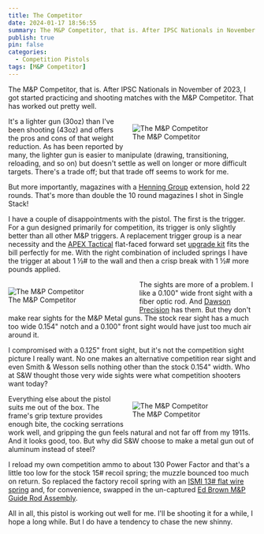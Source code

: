 ```yaml
---
title: The Competitor
date: 2024-01-17 18:56:55
summary: The M&P Competitor, that is. After IPSC Nationals in November of 2023, I got started practicing and shooting matches with the M&P Competitor. That has worked out pretty well.
publish: true
pin: false
categories:
  - Competition Pistols
tags: [M&P Competitor]
---
```


The M&P Competitor, that is. After IPSC Nationals in November of 2023, I got started practicing and shooting matches with the M&P Competitor. That has worked out pretty well.

<!--more-->

<figure style="float: right; width: 50%; margin: 1em 0em 1em 1em">
  <img src="/assets/images/wp-content/uploads/2023/10/Competitor-L.png" alt="The M&P Competitor" >
  <figcaption>The M&P Competitor</figcaption>
</figure>

It's a lighter gun (30oz) than I've been shooting (43oz) and offers the pros and cons of that weight reduction. As has been reported by many, the lighter gun is easier to manipulate (drawing, transitioning, reloading, and so on) but doesn't settle as well on longer or more difficult targets. There's a trade off; but that trade off seems to work for me.

But more importantly, magazines with a [Henning Group](https://www.henningshop.com/Default.aspx) extension, hold 22 rounds. That's more than double the 10 round magazines I shot in Single Stack!

I have a couple of disappointments with the pistol. The first is the trigger. For a gun designed primarily for competition, its trigger is only slightly better than all other M&P triggers. A replacement trigger group is a near necessity and the [APEX Tactical](https://www.apextactical.com) flat-faced forward set [upgrade kit](https://www.apextactical.com/flat-faced-forward-set-trigger-kit-for-metal-frame-m-p-m2-0) fits the bill perfectly for me. With the right combination of included springs I have the trigger at about 1 ½# to the wall and then a crisp break with 1 ½# more pounds applied.

<figure style="float: left; width: 50%; margin: 1em 1em 1em 0em">
  <img src="/assets/images/wp-content/uploads/2023/10/Competitor-R.png" alt="The M&P Competitor" >
  <figcaption>The M&P Competitor</figcaption>
</figure>

The sights are more of a problem. I like a 0.100\" wide front sight with a fiber optic rod. And [Dawson Precision](https://dawsonprecision.com/gun-sights/smith-wesson/) has them. But they don't make rear sights for the M&P Metal guns. The stock rear sight has a much too wide 0.154\" notch and a 0.100\" front sight would have just too much air around it.

I compromised with a 0.125\" front sight, but it's not the competition sight picture I really want. No one makes an alternative competition rear sight and even Smith & Wesson sells nothing other than the stock 0.154\" width. Who at S&W thought those very wide sights were what competition shooters want today?

<figure style="float: right; width: 50%; margin: 1em 0em 1em 1em">
  <img src="/assets/images/wp-content/uploads/2024/05/13199-OnWhite-3Q-Left__43554.png" alt="The M&P Competitor" >
  <figcaption>The M&P Competitor</figcaption>
</figure>

Everything else about the pistol suits me out of the box. The frame's grip texture provides enough bite, the cocking serrations work well, and gripping the gun feels natural and not far off from my 1911s. And it looks good, too. But why did S&W choose to make a metal gun out of aluminum instead of steel?

I reload my own competition ammo to about 130 Power Factor and that's a little too low for the stock 15# recoil spring; the muzzle bounced too much on return. So replaced the factory recoil spring with an [ISMI 13# flat wire spring](https://www.ismi-gunsprings.com/?product=mp-recoil-springs) and, for convenience, swapped in the un-captured [Ed Brown M&P Guide Rod Assembly](https://www.edbrown.com/product/mp-889/).

All in all, this pistol is working out well for me. I'll be shooting it for a while, I hope a long while. But I do have a tendency to chase the new shinny.
